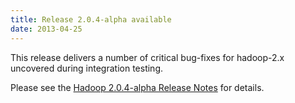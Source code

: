 ```yaml
---
title: Release 2.0.4-alpha available
date: 2013-04-25
---
```


This release delivers a number of critical bug-fixes for hadoop-2.x
uncovered during integration testing.

Please see the [Hadoop 2.0.4-alpha Release
Notes](http://hadoop.apache.org/docs/r2.0.4-alpha/hadoop-project-dist/hadoop-common/releasenotes.html)
for details.

